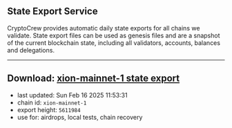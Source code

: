 ## State Export Service
CryptoCrew provides automatic daily state exports for all chains we validate. State export files can be used as genesis files and are a snapshot of the current blockchain state, including all validators, accounts, balances and delegations.

---
**Download: [xion-mainnet-1 state export](https://dl-eu2.ccvalidators.com/SERVICE/xion/xion-mainnet-1_export_5611984.json)**
---

- last updated: Sun Feb 16 2025 11:53:31
- chain id: `xion-mainnet-1`
- export height: `5611984`
- use for: airdrops, local tests, chain recovery
